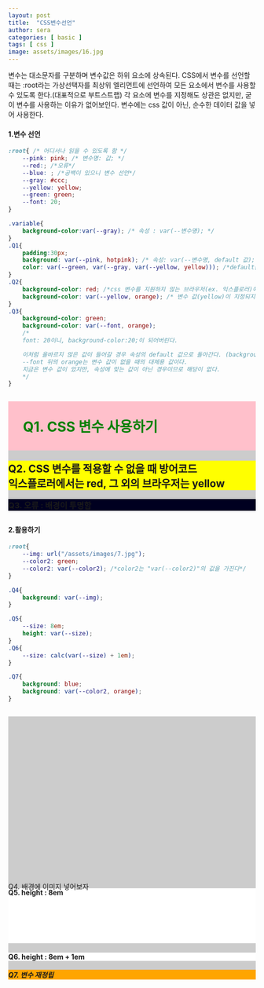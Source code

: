 ```yaml
---
layout: post
title:  "CSS변수선언"
author: sera
categories: [ basic ]
tags: [ css ]
image: assets/images/16.jpg
---
```



변수는 대소문자를 구분하며 변수값은 하위 요소에 상속된다.
CSS에서 변수를 선언할 때는 :root라는 가상선택자를 최상위 엘리먼트에 선언하여 모든 요소에서 변수를 사용할 수 있도록 한다.(대표적으로 부트스트랩)
각 요소에 변수를 지정해도 상관은 없지만, 굳이 변수를 사용하는 이유가 없어보인다.
변수에는 css 값이 아닌, 순수한 데이터 값을 넣어 사용한다.

<style>
:root{
	--pink: pink;
	--gray: #ccc;
	--yellow: yellow;
	--green: green;
	--font: 20;
	--img: url("/assets/images/16.jpg");
    --color2: green;
    --color2: var(--color2);
}
.variable{background-color:var(--gray);margin:2em 0;}
.variable>*{margin-top: 1em}
.variable h1{padding:30px;background: var(--pink, hotpink);color: var(--green, var(--gray, var(--yellow, yellow)));} 
.variable h2{background-color: red;background-color: var(--yellow, orange);}
.variable h3{background-color: green;background-color: var(--font, orange);}
.variable p{height:0;padding-top: 66.6666%; background: var(--img);background-size:contain;}
.variable h4:nth-of-type(1){--size: 8em;height: var(--size);background:white;}
.variable h4:nth-of-type(2){--size: calc(var(--size) + 1em);background:white;}
.variable h5{background: blue;background: var(--color2, orange);
}
</style>

#### 1.변수 선언

```css
:root{ /* 어디서나 읽을 수 있도록 함 */ 
	--pink: pink; /* 변수명: 값; */ 
	--red:; /*오류*/
	--blue: ; /*공백이 있으니 변수 선언*/
	--gray: #ccc;
	--yellow: yellow;
	--green: green;
	--font: 20;
}

.variable{
	background-color:var(--gray); /* 속성 : var(--변수명); */
}
.Q1{
	padding:30px;
	background: var(--pink, hotpink); /* 속성: var(--변수명, default 값); */
	color: var(--green, var(--gray, var(--yellow, yellow))); /*default값도 변수로 삽입 가능하다.*/
} 
.Q2{
	background-color: red; /*css 변수를 지원하지 않는 브라우저(ex. 익스플로러)에서 적용 */
	background-color: var(--yellow, orange); /* 변수 값(yellow)이 지정되지 않은 경우 default값인 orange */
}
.Q3{
    background-color: green;
    background-color: var(--font, orange);
	/*
	font: 20이니, background-color:20;이 되어버린다.

	이처럼 올바르지 않은 값이 들어갈 경우 속성의 default 값으로 돌아간다. (background-color: transparent)
	--font 뒤의 orange는 변수 값이 없을 때의 대체용 값이다. 
	지금은 변수 값이 있지만, 속성에 맞는 값이 아닌 경우이므로 해당이 없다.
	*/
}
```
<div class="variable">
	<h1>Q1. CSS 변수 사용하기</h1>
	<h2>Q2. CSS 변수를 적용할 수 없을 때 방어코드<br>익스플로러에서는 red, 그 외의 브라우저는 yellow</h2>
	<h3>Q3. 오류 : 배경이 투명함</h3>
</div>


#### 2.활용하기

```css
:root{
	--img: url("/assets/images/7.jpg");
    --color2: green;
    --color2: var(--color2); /*color2는 "var(--color2)"의 값을 가진다*/
}

.Q4{
	background: var(--img); 
}

.Q5{
	--size: 8em;
	height: var(--size);
}
.Q6{
	--size: calc(var(--size) + 1em);
}

.Q7{
    background: blue;
    background: var(--color2, orange);
}
```

<div class="variable">
	<p>Q4. 배경에 이미지 넣어보자</p>
	<h4>Q5. height : 8em</h4>
	<h4>Q6. height : 8em + 1em</h4>
	<h5>Q7. 변수 재정립</h5>
</div>


<!--
7. css변수는 javascript와 결합하여 사용 가능하다(+svg)
element.style.getPropertyValue("--color");
getComutedStyle(element).getPropertyValue("--color");
-->
